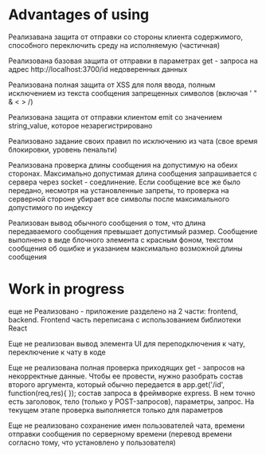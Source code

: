 # Advantages of using

Реализавана защита от отправки со стороны клиента содержимого, способного переключить среду на исполняемую (частичная)

Реализована базовая защита от отправки в параметрах get - запроса на адрес http://localhost:3700/id недоверенных данных

Реализована полная защита от XSS для поля ввода, полным исключением из текста сообщения запрещенных символов (включая ' " & < > /)

Реализована защита от отправки клиентом emit со значением string_value, которое незарегистрировано

Реализовано задание своих правил по исключению из чата (свое время блокировки, уровень пенальти)

Реализована проверка длины сообщения на допустимую на обеих сторонах. Максимально допустимая длина сообщения запрашивается с сервера через socket - соедлинение. Если сообщение все же было передано, несмотря на установленные запреты, то проверка на серверной стороне убирает все символы после максимального допустимого по индексу

Реализован вывод обычного сообщения о том, что длина передаваемого сообщения превышает допустимый размер. Сообщение выполнено в виде блочного элемента с красным фоном, текстом сообщения об ошибке и указанием максимально возможной длины сообщения

# Work in progress

еще не Реализовано - приложение разделено на 2 части: frontend, backend. Frontend часть переписана с использованием библиотеки React

Еще не реализован вывод элемента UI для переподключения к чату, переключение к чату в коде

Еще не реализована полная проверка приходящих get - запросов на некорректные данные. Чтобы ее провести, нужно разобрать состав второго аргумента, который обычно передается в app.get('/id', function(req,res){ }); состав запроса в фреймворке express. В нем точно есть заголовок, тело (только у POST-запросов), параметры, запрос. На текущем этапе проверка выполняется только для параметров

Еще не реализовано сохранение имен пользователей чата, времени отправки сообщения по серверному времени (перевод времени согласно тому, что установлено у пользователя)
